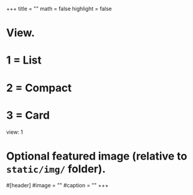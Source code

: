 +++
title = ""
math = false
highlight = false

# View.
#   1 = List
#   2 = Compact
#   3 = Card
view: 1



# Optional featured image (relative to `static/img/` folder).
#[header]
#image = ""
#caption = ""
+++









